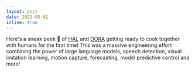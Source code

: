 ```yaml
---
layout: post
date: 2023-05-01
inline: true
---
```


Here's a sneak peek :eyes: of [HAL](https://youtu.be/pxcqWfoCovg) and [DORA](https://youtu.be/LMC7795fqYE) getting ready to cook together with humans for the first time! This was a massive engineering effort combining the power of large language models, speech detection, visual imitation learning, motion capture, forecasting, model predictive control and more! 